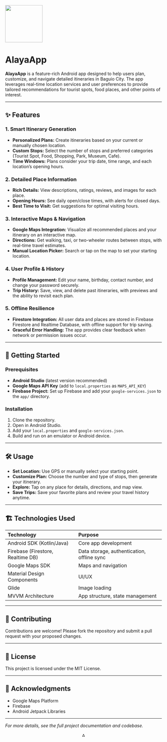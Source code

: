 <img src="https://r2cdn.perplexity.ai/pplx-full-logo-primary-dark%402x.png" class="logo" width="120"/>

# AlayaApp

**AlayaApp** is a feature-rich Android app designed to help users plan, customize, and navigate detailed itineraries in Baguio City. The app leverages real-time location services and user preferences to provide tailored recommendations for tourist spots, food places, and other points of interest.

---

## ✨ Features

### 1. Smart Itinerary Generation

- **Personalized Plans:** Create itineraries based on your current or manually chosen location.
- **Custom Stops:** Select the number of stops and preferred categories (Tourist Spot, Food, Shopping, Park, Museum, Cafe).
- **Time Windows:** Plans consider your trip date, time range, and each location’s opening hours.


### 2. Detailed Place Information

- **Rich Details:** View descriptions, ratings, reviews, and images for each place.
- **Opening Hours:** See daily open/close times, with alerts for closed days.
- **Best Time to Visit:** Get suggestions for optimal visiting hours.


### 3. Interactive Maps \& Navigation

- **Google Maps Integration:** Visualize all recommended places and your itinerary on an interactive map.
- **Directions:** Get walking, taxi, or two-wheeler routes between stops, with real-time travel estimates.
- **Manual Location Picker:** Search or tap on the map to set your starting location.


### 4. User Profile \& History

- **Profile Management:** Edit your name, birthday, contact number, and change your password securely.
- **Trip History:** Save, view, and delete past itineraries, with previews and the ability to revisit each plan.


### 5. Offline Resilience

- **Firestore Integration:** All user data and places are stored in Firebase Firestore and Realtime Database, with offline support for trip saving.
- **Graceful Error Handling:** The app provides clear feedback when network or permission issues occur.

---

## 🚀 Getting Started

### Prerequisites

- **Android Studio** (latest version recommended)
- **Google Maps API Key** (add to `local.properties` as `MAPS_API_KEY`)
- **Firebase Project:** Set up Firebase and add your `google-services.json` to the `app/` directory.


### Installation

1. Clone the repository.
2. Open in Android Studio.
3. Add your `local.properties` and `google-services.json`.
4. Build and run on an emulator or Android device.

---

## 🛠 Usage

- **Set Location:** Use GPS or manually select your starting point.
- **Customize Plan:** Choose the number and type of stops, then generate your itinerary.
- **Explore:** Tap on any place for details, directions, and map view.
- **Save Trips:** Save your favorite plans and review your travel history anytime.

---

## 🏗 Technologies Used

| Technology | Purpose |
| :-- | :-- |
| Android SDK (Kotlin/Java) | Core app development |
| Firebase (Firestore, Realtime DB) | Data storage, authentication, offline sync |
| Google Maps SDK | Maps and navigation |
| Material Design Components | UI/UX |
| Glide | Image loading |
| MVVM Architecture | App structure, state management |


---

## 🤝 Contributing

Contributions are welcome! Please fork the repository and submit a pull request with your proposed changes.

---

## 📄 License

This project is licensed under the MIT License.

---

## 🙏 Acknowledgments

- Google Maps Platform
- Firebase
- Android Jetpack Libraries

---

*For more details, see the full project documentation and codebase.*

<div style="text-align: center">⁂</div>

[^1]: project_summary.md

